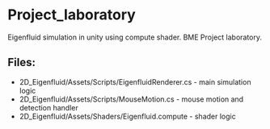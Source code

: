 # Project_laboratory
Eigenfluid simulation in unity using compute shader. BME Project laboratory.

## Files:
* 2D_Eigenfluid/Assets/Scripts/EigenfluidRenderer.cs - main simulation logic
* 2D_Eigenfluid/Assets/Scripts/MouseMotion.cs - mouse motion and detection handler
* 2D_Eigenfluid/Assets/Shaders/Eigenfluid.compute - shader logic
